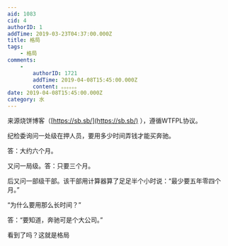 ```yaml
---
aid: 1083
cid: 4
authorID: 1
addTime: 2019-03-23T04:37:00.000Z
title: 格局
tags:
    - 格局
comments:
    -
        authorID: 1721
        addTime: 2019-04-08T15:45:00.000Z
        content: 。。。。。。
date: 2019-04-08T15:45:00.000Z
category: 水
---
```


来源烧饼博客（[https://sb.sb/](https://sb.sb/) ），遵循WTFPL协议。

纪检委询问一处级在押人员，要用多少时间弄钱才能买奔驰。

答：大约六个月。

又问一局级。答：只要三个月。

后又问一部级干部。该干部用计算器算了足足半个小时说：“最少要五年零四个月。”

“为什么要用那么长时间？”

答：“要知道，奔驰可是个大公司。”

看到了吗？这就是格局
